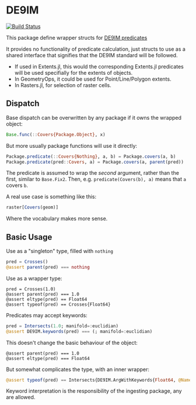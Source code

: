 # DE9IM

[![Build Status](https://github.com/JuliaGeo/DE9IM.jl/actions/workflows/CI.yml/badge.svg?branch=main)](https://github.com/rafaqz/DE9IM.jl/actions/workflows/CI.yml?query=branch%3Amain)

This package define wrapper structs for [DE9IM predicates](https://en.wikipedia.org/wiki/DE-9IM)

It provides no functionality of predicate calculation, just
structs to use as a shared interface that signifies that the
DE9IM standard will be followed.

- If used in Extents.jl, this would the corresponding Extents.jl
predicates will be used specifially for the extents of objects.
- In GeometryOps, it could be used for Point/Line/Polygon extents.
- In Rasters.jl, for selection of raster cells.

## Dispatch

Base dispatch can be overwritten by any package if it owns the wrapped object:

```julia
Base.func(::Covers{Package.Object}, x)
```

But more usually package functions will use it directly:

```julia
Package.predicate(::Covers{Nothing}, a, b) = Package.covers(a, b)
Package.predicate(pred::Covers, a) = Package.covers(a, parent(pred))
```

The predicate is assumed to wrap the _second_ argument, rather than the first, similar to `Base.Fix2`. 
Then, e.g. `predicate(Covers(b), a)` means that `a` covers `b`.

A real use case is something like this:

```julia
raster[Covers(geom)]
```
Where the vocabulary makes more sense.

## Basic Usage

Use as a "singleton" type, filled with `nothing`
```julia
pred = Crosses()
@assert parent(pred) === nothing
```

Use as a wrapper type:

```
pred = Crosses(1.0)
@assert parent(pred) === 1.0
@assert eltype(pred) == Float64
@assert typeof(pred) == Crosses{Float64}
```

Predicates may accept keywords:

```julia
pred = Intersects(1.0; manifold=:euclidian)
@assert DE9IM.keywords(pred) === (; manifold=:euclidian)
```

This doesn't change the basic behaviour of the object:
```
@assert parent(pred) === 1.0
@assert eltype(pred) === Float64
```

But somewhat complicates the type, with an inner wrapper:
```julia
@assert typeof(pred) == Intersects{DE9IM.ArgWithKeywords{Float64, @NamedTuple{manifold::Symbol}}}
```

Keyword interpretation is the responsibility of the ingesting package, any are allowed.
